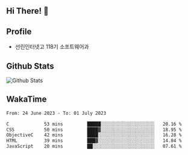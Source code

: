 ## Hi There! 👋

## Profile

-   선린인터넷고 118기 소프트웨어과

## Github Stats

![Github Stats](https://github-readme-stats.vercel.app/api/top-langs/?username=NY0510&theme=tokyonight&hide_border=true&layout=compact)

## WakaTime

<!--START_SECTION:waka-->

```txt
From: 24 June 2023 - To: 01 July 2023

C             53 mins         █████░░░░░░░░░░░░░░░░░░░░   20.16 %
CSS           50 mins         ████▓░░░░░░░░░░░░░░░░░░░░   18.95 %
ObjectiveC    42 mins         ████░░░░░░░░░░░░░░░░░░░░░   16.28 %
HTML          39 mins         ███▓░░░░░░░░░░░░░░░░░░░░░   14.84 %
JavaScript    20 mins         ██░░░░░░░░░░░░░░░░░░░░░░░   07.61 %
```

<!--END_SECTION:waka-->

